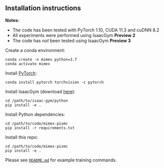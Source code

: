 ## Installation instructions

**Notes:**

- The code has been tested with PyTorch 1.10, CUDA 11.3 and cuDNN 8.2
- All experiments were performed using IsaacGym **Preview 2**
- The code has *not* been tested using IsaacGym **Preview 3**

Create a conda environment:

```
conda create -n mimex python=3.7
conda activate mimex
```

Install [PyTorch](https://pytorch.org/get-started/locally/):

```
conda install pytorch torchvision -c pytorch
```

Install IsaacGym (download [here](https://developer.nvidia.com/isaac-gym)):

```
cd /path/to/isaac-gym/python
pip install -e .
```

Install Python dependencies:

```
cd /path/to/code/mimex-pixmc
pip install -r requirements.txt
```

Install this repo:

```
cd /path/to/code/mimex-pixmc
pip install -e .
```

Please see [`README.md`](README.md) for example training commands.
